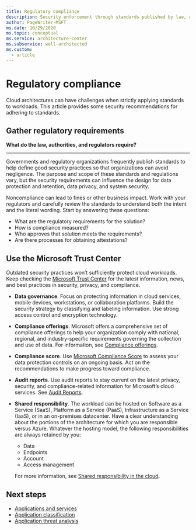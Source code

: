 ```yaml
---
title: Regulatory compliance
description: Security enforcement through standards published by law, authorities, and regulators.
author: PageWriter-MSFT
ms.date: 10/29/2020
ms.topic: conceptual
ms.service: architecture-center
ms.subservice: well-architected
ms.custom:
  - article
---
```


# Regulatory compliance
Cloud architectures can have challenges when strictly applying standards to workloads. This article provides some   security recommendations for adhering to standards.

## Gather regulatory requirements

**What do the law, authorities, and regulators require?**
***
Governments and regulatory organizations frequently publish standards to help define good security practices so that organizations can avoid negligence. The purpose and scope of these standards and regulations vary, but the security requirements can influence the design for data protection and retention, data privacy, and system security.

Noncompliance can lead to fines or other business impact. Work with your regulators and carefully review the standards to understand both the intent and the literal wording. Start by answering these questions:

- What are the regulatory requirements for the solution?
- How is compliance measured?
- Who approves that solution meets the requirements?
- Are there processes for obtaining attestations?

## Use the Microsoft Trust Center

Outdated security practices won’t sufficiently protect cloud workloads. Keep checking the [Microsoft Trust Center](https://www.microsoft.com/trust-center) for the latest information, news, and best practices in security, privacy, and compliance. 

- **Data governance**. Focus on protecting information in cloud services, mobile devices, workstations, or collaboration platforms. Build the security strategy by classifying and labeling information. Use strong access control and encryption technology. 
- **Compliance offerings**. Microsoft offers a comprehensive set of compliance offerings to help your organization comply with national, regional, and industry-specific requirements governing the collection and use of data. For information, see [Compliance offerings](https://go.microsoft.com/fwlink/p/?linkid=2112395).
- **Compliance score**. Use [Microsoft Compliance Score](https://aka.ms/cspreview) to assess your data protection controls on an ongoing basis. Act on the recommendations to make progress toward compliance. 
- **Audit reports**. Use audit reports to stay current on the latest privacy, security, and compliance-related information for Microsoft’s cloud services. See [Audit Reports](https://servicetrust.microsoft.com/ViewPage/MSComplianceGuide).
- **Shared responsibility**. The workload can be hosted on Software as a Service (SaaS), Platform as a Service (PaaS), Infrastructure as a Service (IaaS), or in an on-premises datacenter. Have a clear understanding about the portions of the architecture for which you are responsible versus Azure. Whatever the hosting model, the following responsibilities are always retained by you:
    - Data
    - Endpoints
    - Account
    - Access management

    For more information, see [Shared responsibility in the cloud](/azure/security/fundamentals/shared-responsibility).


## Next steps
- [Applications and services](design-apps-services.md)
- [Application classification](design-apps-considerations.md)
- [Application threat analysis](design-threat-model.md)

